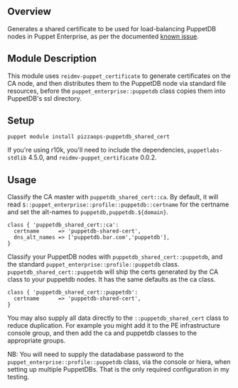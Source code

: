 ## Overview

Generates a shared certificate to be used for load-balancing PuppetDB nodes in Puppet Enterprise, as per the documented [known issue](https://docs.puppetlabs.com/pe/3.7/release_notes_known_issues.html#puppetdb-behind-a-load-balancer-causes-puppet-server-errors).

## Module Description

This module uses `reidmv-puppet_certificate` to generate certificates on the CA node, and then distributes them to the PuppetDB node via standard file resources, before the `puppet_enterprise::puppetdb` class copies them into PuppetDB's ssl directory.

## Setup

`puppet module install pizzaops-puppetdb_shared_cert`

If you're using r10k, you'll need to include the dependencies, `puppetlabs-stdlib` 4.5.0, and `reidmv-puppet_certificate` 0.0.2.

## Usage

Classify the CA master with `puppetdb_shared_cert::ca`. By default, it will read `$::puppet_enterprise::profile::puppetdb::certname` for the certname and set the alt-names to `puppetdb,puppetdb.${domain}`.

```
class { 'puppetdb_shared_cert::ca':
  certname      => 'puppetdb-shared-cert',
  dns_alt_names => ['puppetdb.bar.com','puppetdb'],
}
```

Classify your PuppetDB nodes with `puppetdb_shared_cert::puppetdb`, and the standard `puppet_enterprise::profile::puppetdb` class. `puppetdb_shared_cert::puppetdb` will ship the certs generated by the CA class to your puppetdb nodes. It has the same defaults as the ca class.

```
class { 'puppetdb_shared_cert::puppetdb':
  certname      => 'puppetdb-shared-cert',
}
```

You may also supply all data directly to the `::puppetdb_shared_cert` class to reduce duplication. For example you might add it to the PE infrastructure console group, and then add the ca and puppetdb classes to the appropriate groups.

NB: You will need to supply the datadabase password to the `puppet_enterprise::profile::puppetdb` class, via the console or hiera, when setting up multiple PuppetDBs. That is the only required configuration in my testing.
